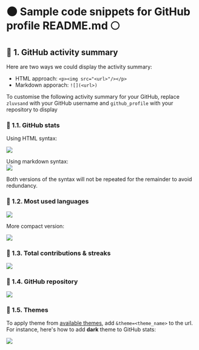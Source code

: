

# 🌑 Sample code snippets for GitHub profile README.md 🌕

## 📍 1. GitHub activity summary
Here are two ways we could display the activity summary:
* HTML approach: `<p><img src="<url>"/></p>`
* Markdown apporach: `![](<url>)`

To customise the following activity summary for your GitHub, replace `zluvsand` with your GitHub username and `github_profile` with your repository to display
### 📍 1.1. GitHub stats
Using HTML syntax:
<p><img src="https://github-readme-stats.vercel.app/api?username=zluvsand&show_icons=true"/></p>

Using markdown syntax:</br>
![](https://github-readme-stats.vercel.app/api?username=zluvsand&show_icons=true)

Both versions of the syntax will not be repeated for the remainder to avoid redundancy. 
### 📍 1.2. Most used languages
<p><img src="https://github-readme-stats.vercel.app/api/top-langs?username=zluvsand"/></p>

More compact version:
<p><img src="https://github-readme-stats.vercel.app/api/top-langs?username=zluvsand&layout=compact"/></p>

### 📍 1.3. Total contributions & streaks
<p><img src="https://github-readme-streak-stats.herokuapp.com/?user=zluvsand"/></p>

### 📍 1.4. GitHub repository
<p><img src="https://github-readme-stats.vercel.app/api/pin/?username=zluvsand&repo=github_profile"/></p>

### 📍 1.5. Themes
To apply theme from [available themes](https://github.com/anuraghazra/github-readme-stats/blob/master/themes/README.md), add `&theme=<theme_name>` to the url. For instance, here's how to add __dark__ theme to GitHub stats:
<p><img src="https://github-readme-stats.vercel.app/api?username=zluvsand&show_icons=true&theme=dark"/></p>